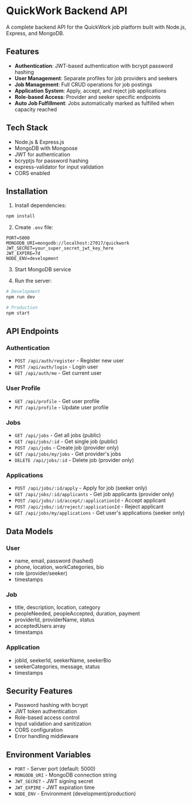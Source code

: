 # QuickWork Backend API

A complete backend API for the QuickWork job platform built with Node.js, Express, and MongoDB.

## Features

- **Authentication**: JWT-based authentication with bcrypt password hashing
- **User Management**: Separate profiles for job providers and seekers
- **Job Management**: Full CRUD operations for job postings
- **Application System**: Apply, accept, and reject job applications
- **Role-based Access**: Provider and seeker specific endpoints
- **Auto Job Fulfillment**: Jobs automatically marked as fulfilled when capacity reached

## Tech Stack

- Node.js & Express.js
- MongoDB with Mongoose
- JWT for authentication
- bcryptjs for password hashing
- express-validator for input validation
- CORS enabled

## Installation

1. Install dependencies:
```bash
npm install
```

2. Create `.env` file:
```env
PORT=5000
MONGODB_URI=mongodb://localhost:27017/quickwork
JWT_SECRET=your_super_secret_jwt_key_here
JWT_EXPIRE=7d
NODE_ENV=development
```

3. Start MongoDB service

4. Run the server:
```bash
# Development
npm run dev

# Production
npm start
```

## API Endpoints

### Authentication
- `POST /api/auth/register` - Register new user
- `POST /api/auth/login` - Login user
- `GET /api/auth/me` - Get current user

### User Profile
- `GET /api/profile` - Get user profile
- `PUT /api/profile` - Update user profile

### Jobs
- `GET /api/jobs` - Get all jobs (public)
- `GET /api/jobs/:id` - Get single job (public)
- `POST /api/jobs` - Create job (provider only)
- `GET /api/jobs/my/jobs` - Get provider's jobs
- `DELETE /api/jobs/:id` - Delete job (provider only)

### Applications
- `POST /api/jobs/:id/apply` - Apply for job (seeker only)
- `GET /api/jobs/:id/applicants` - Get job applicants (provider only)
- `POST /api/jobs/:id/accept/:applicationId` - Accept applicant
- `POST /api/jobs/:id/reject/:applicationId` - Reject applicant
- `GET /api/jobs/my/applications` - Get user's applications (seeker only)

## Data Models

### User
- name, email, password (hashed)
- phone, location, workCategories, bio
- role (provider/seeker)
- timestamps

### Job
- title, description, location, category
- peopleNeeded, peopleAccepted, duration, payment
- providerId, providerName, status
- acceptedUsers array
- timestamps

### Application
- jobId, seekerId, seekerName, seekerBio
- seekerCategories, message, status
- timestamps

## Security Features

- Password hashing with bcrypt
- JWT token authentication
- Role-based access control
- Input validation and sanitization
- CORS configuration
- Error handling middleware

## Environment Variables

- `PORT` - Server port (default: 5000)
- `MONGODB_URI` - MongoDB connection string
- `JWT_SECRET` - JWT signing secret
- `JWT_EXPIRE` - JWT expiration time
- `NODE_ENV` - Environment (development/production)
